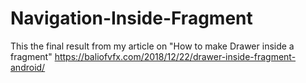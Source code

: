 # Navigation-Inside-Fragment

This the final result from my article on "How to make Drawer inside a fragment"
https://baliofvfx.com/2018/12/22/drawer-inside-fragment-android/